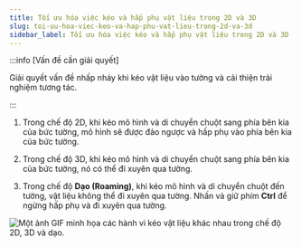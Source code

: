 ```yaml
---
title: Tối ưu hóa việc kéo và hấp phụ vật liệu trong 2D và 3D
slug: toi-uu-hoa-viec-keo-va-hap-phu-vat-lieu-trong-2d-va-3d
sidebar_label: Tối ưu hóa việc kéo và hấp phụ vật liệu trong 2D và 3D
---
```


:::info [Vấn đề cần giải quyết]

Giải quyết vấn đề nhấp nháy khi kéo vật liệu vào tường và cải thiện trải nghiệm tương tác.

:::

1. Trong chế độ 2D, khi kéo mô hình và di chuyển chuột sang phía bên kia của bức tường, mô hình sẽ được đảo ngược và hấp phụ vào phía bên kia của bức tường.

2. Trong chế độ 3D, khi kéo mô hình và di chuyển chuột sang phía bên kia của bức tường, nó có thể đi xuyên qua tường.

3. Trong chế độ **Dạo (Roaming)**, khi kéo mô hình và di chuyển chuột đến tường, vật liệu không thể đi xuyên qua tường. Nhấn và giữ phím **Ctrl** để ngừng hấp phụ và đi xuyên qua tường.

![Một ảnh GIF minh họa các hành vi kéo vật liệu khác nhau trong chế độ 2D, 3D và dạo.](https://storage.googleapis.com/jegavn_kb/images/2ea63136-7a04-4378-ba59-9d5c646933ec.gif)